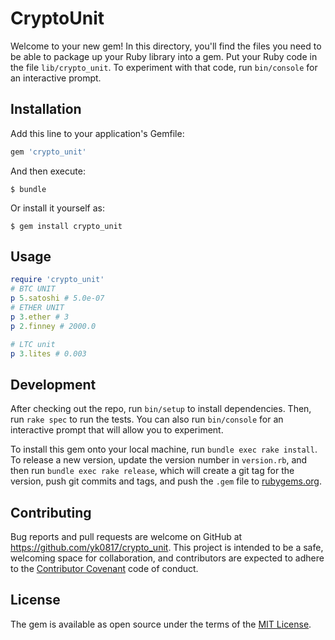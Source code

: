 # CryptoUnit

Welcome to your new gem! In this directory, you'll find the files you need to be able to package up your Ruby library into a gem. Put your Ruby code in the file `lib/crypto_unit`. To experiment with that code, run `bin/console` for an interactive prompt.

## Installation

Add this line to your application's Gemfile:

```ruby
gem 'crypto_unit'
```

And then execute:

    $ bundle

Or install it yourself as:

    $ gem install crypto_unit

## Usage

```ruby
require 'crypto_unit'
# BTC UNIT  
p 5.satoshi # 5.0e-07
# ETHER UNIT
p 3.ether # 3
p 2.finney # 2000.0

# LTC unit
p 3.lites # 0.003
```

## Development

After checking out the repo, run `bin/setup` to install dependencies. Then, run `rake spec` to run the tests. You can also run `bin/console` for an interactive prompt that will allow you to experiment.

To install this gem onto your local machine, run `bundle exec rake install`. To release a new version, update the version number in `version.rb`, and then run `bundle exec rake release`, which will create a git tag for the version, push git commits and tags, and push the `.gem` file to [rubygems.org](https://rubygems.org).

## Contributing

Bug reports and pull requests are welcome on GitHub at https://github.com/yk0817/crypto_unit. This project is intended to be a safe, welcoming space for collaboration, and contributors are expected to adhere to the [Contributor Covenant](http://contributor-covenant.org) code of conduct.

## License

The gem is available as open source under the terms of the [MIT License](https://opensource.org/licenses/MIT).

